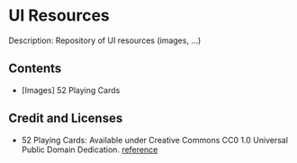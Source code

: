 # UI Resources
Description: Repository of UI resources (images, ...)

## Contents
- [Images] 52 Playing Cards


## Credit and Licenses
- 52 Playing Cards: Available under Creative Commons CC0 1.0 Universal Public Domain Dedication. [reference](https://commons.wikimedia.org/wiki/File:English_pattern_ace_of_clubs.svg)
